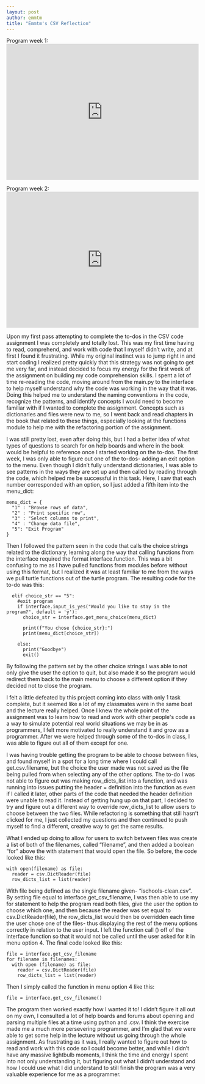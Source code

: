 ```yaml
---
layout: post
author: emmtm
title: "Emmtm's CSV Reflection"
---
```


Program week 1: <iframe src="https://trinket.io/embed/python3/3c206917e4" width="100%" height="356" frameborder="0" marginwidth="0" marginheight="0" allowfullscreen></iframe>

Program week 2: <iframe src="https://trinket.io/embed/python3/1a566442cd" width="100%" height="356" frameborder="0" marginwidth="0" marginheight="0" allowfullscreen></iframe>

Upon my first pass attempting to complete the to-dos in the CSV code assignment I was completely and totally lost. This was my first time having to read, comprehend, and work with code that I myself didn’t write, and at first I found it frustrating. While my original instinct was to jump right in and start coding I realized pretty quickly that this strategy was not going to get me very far, and instead decided to focus my energy for the first week of the assignment on building my code comprehension skills. I spent a lot of time re-reading the code, moving around from the main.py to the interface to help myself understand why the code was working in the way that it was. Doing this helped me to understand the naming conventions in the code, recognize the patterns, and identify concepts I would need to become familiar with if I wanted to complete the assignment. Concepts such as dictionaries and files were new to me, so I went back and read chapters in the book that related to these things, especially looking at the functions module to help me with the refactoring portion of the assignment. 

I was still pretty lost, even after doing this, but I had a better idea of what types of questions to search for on help boards and where in the book would be helpful to reference once I started working on the to-dos. The first week, I was only able to figure out one of the to-dos- adding an exit option to the menu. Even though I didn’t fully understand dictionaries, I was able to see patterns in the ways they are set up and then called by reading through the code, which helped me be successful in this task. Here, I saw that each number corresponded with an option, so I just added a fifth item into the menu_dict: 

```
menu_dict = {
  "1" : "Browse rows of data",
  "2" : "Print specific row",
  "3" : "Select columns to print",
  "4" : "Change data file",
  "5": "Exit Program"
}

```

Then I followed the pattern seen in the code that calls the choice strings related to the dictionary, learning along the way that calling functions from the interface required the format interface.function. This was a bit confusing to me as I have pulled functions from modules before without using this format, but I realized it was at least familiar to me from the ways we pull turtle functions out of the turtle program. The resulting code for the to-do was this:

```
  elif choice_str == "5":
    #exit program
    if interface.input_is_yes("Would you like to stay in the program?", default = 'y'):
      choice_str = interface.get_menu_choice(menu_dict)
    
      print(f"You chose {choice_str}:")
      print(menu_dict[choice_str])
  
    else:
      print("Goodbye")
      exit()

```

By following the pattern set by the other choice strings I was able to not only give the user the option to quit, but also made it so the program would redirect them back to the main menu to choose a different option if they decided not to close the program.

I felt a little defeated by this project coming into class with only 1 task complete, but it seemed like a lot of my classmates were in the same boat and the lecture really helped. Once I knew the whole point of the assignment was to learn how to read and work with other people's code as a way to simulate potential real world situations we may be in as programmers, I felt more motivated to really understand it and grow as a programmer. After we were helped through some of the to-dos in class, I was able to figure out all of them except for one. 

I was having trouble getting the program to be able to choose between files, and found myself in a spot for a long time where I could call get.csv.filename, but the choice the user made was not saved as the file being pulled from when selecting any of the other options. The to-do I was not able to figure out was making row_dicts_list into a function, and was running into issues putting the header = definition into the function as even if I called it later, other parts of the code that needed the header definition were unable to read it. Instead of getting hung up on that part, I decided to try and figure out a different way to override row_dicts_list to allow users to choose between the two files. While refactoring is something that still hasn’t clicked for me, I just collected my questions and then continued to push myself to find a different, creative way to get the same results. 

What I ended up doing to allow for users to switch between files was create a list of both of the filenames, called “filename”, and then added a boolean “for” above the with statement that would open the file. So before, the code looked like this:

```
with open(filename) as file:
  reader = csv.DictReader(file)
  row_dicts_list = list(reader)
```

With file being defined as the single filename given- “ischools-clean.csv”. By setting file equal to interface.get_csv_filename, I was then able to use my for statement to help the program read both files, give the user the option to choose which one, and then because the reader was set equal to csv.DictReader(file), the row_dicts_list would then be overridden each time the user chose one of the files- thus displaying the rest of the menu options correctly in relation to the user input. I left the function call () off of the interface function so that it would not be called until the user asked for it in menu option 4. The final code looked like this:

```
file = interface.get_csv_filename
for filename in filenames:
  with open (filename) as file:
    reader = csv.DictReader(file)
    row_dicts_list = list(reader)
```

Then I simply called the function in menu option 4 like this:

```
file = interface.get_csv_filename()

```

The program then worked exactly how I wanted it to! I didn’t figure it all out on my own, I consulted a lot of help boards and forums about opening and parsing multiple files at a time using python and .csv. I think the exercise made me a much more persevering programmer, and I’m glad that we were able to get some help in the lecture without us going through the whole assignment. As frustrating as it was, I really wanted to figure out how to read and work with this code so I could become better, and while I didn’t have any massive lightbulb moments, I think the time and energy I spent into not only understanding it, but figuring out what I didn’t understand and how I could use what I did understand to still finish the program was a very valuable experience for me as a programmer. 
